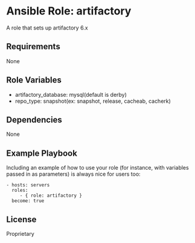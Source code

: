 Ansible Role: artifactory
=========

A role that sets up artifactory 6.x

Requirements
------------

None

Role Variables
--------------

- artifactory_database: mysql(default is derby)
- repo_type: snapshot(ex: snapshot, release, cacheab, cacherk)

Dependencies
------------

None

Example Playbook
----------------

Including an example of how to use your role (for instance, with variables passed in as parameters) is always nice for users too:

    - hosts: servers
      roles:
         - { role: artifactory }
      become: true

License
-------

Proprietary
